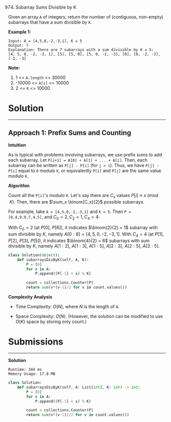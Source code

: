 974. Subarray Sums Divisible by K

Given an array `A` of integers, return the number of (contiguous, non-empty) subarrays that have a sum divisible by `K`.

 

**Example 1:**
```
Input: A = [4,5,0,-2,-3,1], K = 5
Output: 7
Explanation: There are 7 subarrays with a sum divisible by K = 5:
[4, 5, 0, -2, -3, 1], [5], [5, 0], [5, 0, -2, -3], [0], [0, -2, -3], [-2, -3]
``` 

**Note:**

1. 1 <= `A.length` <= 30000
1. -10000 <= `A[i]` <= 10000
1. 2 <= `K` <= 10000

# Solution
---
## Approach 1: Prefix Sums and Counting
**Intuition**

As is typical with problems involving subarrays, we use prefix sums to add each subarray. Let `P[i+1] = A[0] + A[1] + ... + A[i]`. Then, each subarray can be written as `P[j] - P[i]` (for `j > i`). Thus, we have `P[j] - P[i]` equal to `0` modulo `K`, or equivalently `P[i]` and `P[j]` are the same value modulo `K`.

**Algorithm**

Count all the `P[i]`'s modulo `K`. Let's say there are $C_x$ values $P[i] \equiv x \pmod{K}$. Then, there are $\sum_x \binom{C_x}{2}$ possible subarrays.

For example, take `A = [4,5,0,-2,-3,1]` and `K = 5`. Then `P = [0,4,9,9,7,4,5]`, and $C_0 = 2, C_2 = 1, C_4 = 4$:

With $C_0 = 2$ (at $P[0]$, $P[6]$), it indicates $\binom{2}{2} = 1$ subarray with sum divisible by $K$, namely $A[0:6] = [4, 5, 0, -2, -3, 1]$.
With $C_4 = 4$ (at $P[1]$, $P[2]$, $P[3]$, $P[5]$), it indicates $\binom{4}{2} = 6$ subarrays with sum divisible by $K$, namely $A[1:2]$, $A[1:3]$, $A[1:5]$, $A[2:3]$, $A[2:5]$, $A[3:5]$.

```python
class Solution(object):
    def subarraysDivByK(self, A, K):
        P = [0]
        for x in A:
            P.append((P[-1] + x) % K)

        count = collections.Counter(P)
        return sum(v*(v-1)/2 for v in count.values())
```

**Complexity Analysis**

* Time Complexity: $O(N)$, where $N$ is the length of `A`.

* Space Complexity: $O(N)$. (However, the solution can be modified to use $O(K)$ space by storing only count.)

# Submissions
---
**Solution**
```
Runtime: 344 ms
Memory Usage: 17.8 MB
```
```python
class Solution:
    def subarraysDivByK(self, A: List[int], K: int) -> int:
        P = [0]
        for x in A:
            P.append((P[-1] + x) % K)

        count = collections.Counter(P)
        return sum(v*(v-1)//2 for v in count.values())
```